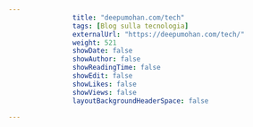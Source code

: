 ```yaml
---
                title: "deepumohan.com/tech"
                tags: [Blog sulla tecnologia]
                externalUrl: "https://deepumohan.com/tech/"
                weight: 521
                showDate: false
                showAuthor: false
                showReadingTime: false
                showEdit: false
                showLikes: false
                showViews: false
                layoutBackgroundHeaderSpace: false
                
---
```


